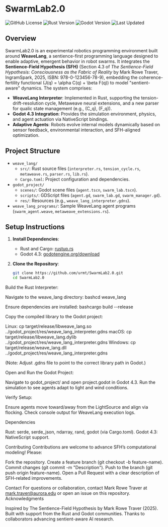 # SwarmLab2.0

![GitHub License](https://img.shields.io/badge/license-MIT-blue.svg)
![Rust Version](https://img.shields.io/badge/rust-1.75-green.svg)
![Godot Version](https://img.shields.io/badge/godot-4.3-orange.svg)
![Last Updated](https://img.shields.io/badge/last_updated-Sep_17_2025-yellow.svg)

## Overview

SwarmLab2.0 is an experimental robotics programming environment built around **WeaveLang**, a sentience-first programming language designed to enable adaptive, emergent behavior in robot swarms. It integrates the **Sentience-Field Hypothesis (SFH)** (Section 4.3 of *The Sentience-Field Hypothesis: Consciousness as the Fabric of Reality* by Mark Rowe Traver, IngramSpark, 2025, ISBN: 978-0-123456-78-9), embedding the coherence-fertility functional \(J(q) = \alpha C(q) + \beta F(q)\) to model "sentient-aware" dynamics. The system comprises:

- **WeaveLang Interpreter**: Implemented in Rust, supporting the tension-drift-resolution cycle, Metaweave neural extensions, and a new parser for qualic state management (e.g., \(C_q\), \(F_q\)).
- **Godot 4.3 Integration**: Provides the simulation environment, physics, and agent actuation via NativeScript bindings.
- **Adaptive Agents**: Robots evolve internal models dynamically based on sensor feedback, environmental interaction, and SFH-aligned optimization.

## Project Structure

- `weave_lang/`
  - `src/`: Rust source files (`interpreter.rs`, `tension_cycle.rs`, `metaweave.rs`, `parser.rs`, `lib.rs`).
  - `Cargo.toml`: Project configuration and dependencies.
- `godot_project/`
  - `scenes/`: Godot scene files (`agent.tscn`, `swarm_lab.tscn`).
  - `scripts/`: GDScript files (`agent.gd`, `swarm_lab.gd`, `swarm_manager.gd`).
  - `res/`: Resources (e.g., `weave_lang_interpreter.gdns`).
- `weave_lang_programs/`: Sample WeaveLang agent programs (`swarm_agent.weave`, `metaweave_extensions.rs`).

## Setup Instructions

1. **Install Dependencies**:
   - Rust and Cargo: [rustup.rs](https://rustup.rs/)
   - Godot 4.3: [godotengine.org/download](https://godotengine.org/download)

2. **Clone the Repository**:
   ```bash
   git clone https://github.com/urmt/SwarmLab2.0.git
   cd SwarmLab2.0

Build the Rust Interpreter:

Navigate to the weave_lang directory:
bashcd weave_lang

Ensure dependencies are installed:
bashcargo build --release

Copy the compiled library to the Godot project:

Linux: cp target/release/libweave_lang.so ../godot_project/res/weave_lang_interpreter.gdns
macOS: cp target/release/libweave_lang.dylib ../godot_project/res/weave_lang_interpreter.gdns
Windows: cp target/release/weave_lang.dll ../godot_project/res/weave_lang_interpreter.gdns


(Note: Adjust .gdns file to point to the correct library path in Godot.)


Open and Run the Godot Project:

Navigate to godot_project/ and open project.godot in Godot 4.3.
Run the simulation to see agents adapt to light and wind conditions.


Verify Setup:

Ensure agents move toward/away from the LightSource and align via flocking.
Check console output for WeaveLang execution logs.



Dependencies

Rust: serde, serde_json, ndarray, rand, godot (via Cargo.toml).
Godot 4.3: NativeScript support.

Contributing
Contributions are welcome to advance SFH’s computational modeling! Please:

Fork the repository.
Create a feature branch (git checkout -b feature-name).
Commit changes (git commit -m "Description").
Push to the branch (git push origin feature-name).
Open a Pull Request with a clear description of SFH-related improvements.

Contact
For questions or collaboration, contact Mark Rowe Traver at mark.traver@aurora.edu or open an issue on this repository.
Acknowledgments

Inspired by The Sentience-Field Hypothesis by Mark Rowe Traver (2025).
Built with support from the Rust and Godot communities.
Thanks to collaborators advancing sentient-aware AI research.
